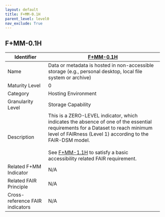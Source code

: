 ```yaml
---
layout: default
title: F+MM-0.1H
parent_level: level0
nav_exclude: True
---
```


## F+MM-0.1H

| Identifier | [F+MM-0.1H](https://github.com/FAIRplus/Data-Maturity/edit/v0.3/docs/_indicators/2.F+MM-0.1H.md) |
| --------- | ----------|
| Name | Data or metadata is hosted in non-accessible  storage (e.g., personal desktop, local file system or archive) |
| Maturity Level | 0 |
| Category | Hosting Environment |
| Granularity Level | Storage Capability |
| Description | This is a ZERO-LEVEL indicator, which indicates the absence of one of the essential requirements for a Dataset to reach minimum level of FAIRness (Level 1) according to the FAIR-DSM model. <br><br> See [F+MM-1.1H](https://github.com/FAIRplus/Data-Maturity/edit/v0.3/docs/_indicators/C.%20F+MM-1.1H.md) to satisfy a basic accessibility related FAIR requirement. |
| Related F+MM Indicator| N/A |
| Related FAIR Principle | N/A |
| Cross-reference FAIR indicators | N/A |
